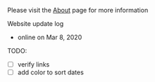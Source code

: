 


Please visit the [About](https://weileizeng.github.io/Cancelled-Academic-Conferences/) page for more information


Website update log
* online on Mar 8, 2020


TODO:
- [ ] verify links
- [ ] add color to sort dates
